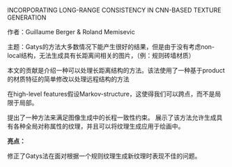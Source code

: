 INCORPORATING LONG-RANGE CONSISTENCY IN CNN-BASED TEXTURE GENERATION

作者：Guillaume Berger & Roland Memisevic

主题：Gatys的方法大多数情况下能产生很好的结果，但是由于没有考虑non-local结构，无法生成具有长距离间相关的图片，（例：规则砖墙材质）

本文的贡献是介绍一种可以处理长距离结构的方法。该法使用了一种基于product的材质特征的简单修改以处理远程结构的方法

在high-level features假设Markov-structure，这使得我们可以跨点，而不是局限于局部。

提出了一种方法来满足图像生成中的长程一致性约束。 展示了该方法允许生成具有各种全局对称属性的纹理，并且可以将纹理生成应用于绘画中。

**亮点：**

修正了Gatys法在面对根据一个规则纹理生成新纹理时表现不佳的问题。

